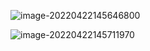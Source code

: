 ![image-20220422145646800](C:\Users\stargal\AppData\Roaming\Typora\typora-user-images\image-20220422145646800.png)

![image-20220422145711970](C:\Users\stargal\AppData\Roaming\Typora\typora-user-images\image-20220422145711970.png)